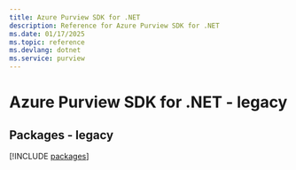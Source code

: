 ```yaml
---
title: Azure Purview SDK for .NET
description: Reference for Azure Purview SDK for .NET
ms.date: 01/17/2025
ms.topic: reference
ms.devlang: dotnet
ms.service: purview
---
```

# Azure Purview SDK for .NET - legacy
## Packages - legacy
[!INCLUDE [packages](purview-index.md)]